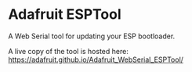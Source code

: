 # Adafruit ESPTool

A Web Serial tool for updating your ESP bootloader.

A live copy of the tool is hosted here: https://adafruit.github.io/Adafruit_WebSerial_ESPTool/
